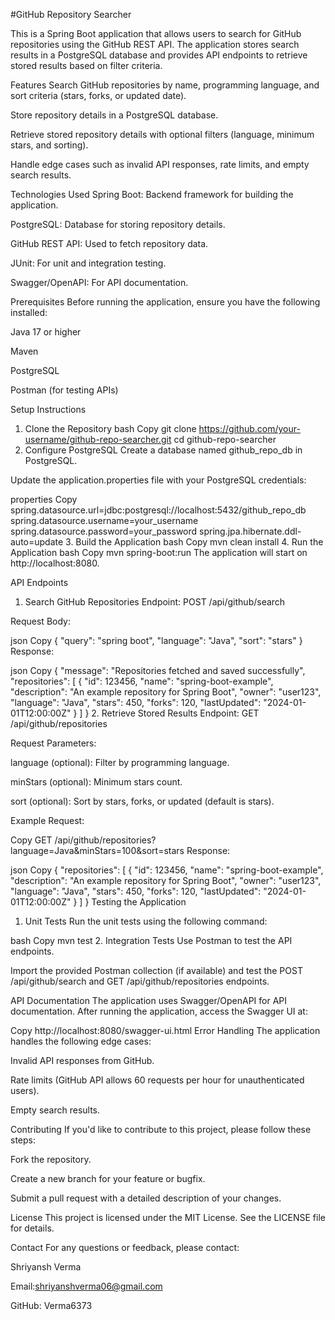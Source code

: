 #GitHub Repository Searcher

This is a Spring Boot application that allows users to search for GitHub repositories using the GitHub REST API. The application stores search results in a PostgreSQL database and provides API endpoints to retrieve stored results based on filter criteria.

Features
Search GitHub repositories by name, programming language, and sort criteria (stars, forks, or updated date).

Store repository details in a PostgreSQL database.

Retrieve stored repository details with optional filters (language, minimum stars, and sorting).

Handle edge cases such as invalid API responses, rate limits, and empty search results.

Technologies Used
Spring Boot: Backend framework for building the application.

PostgreSQL: Database for storing repository details.

GitHub REST API: Used to fetch repository data.

JUnit: For unit and integration testing.

Swagger/OpenAPI: For API documentation.

Prerequisites
Before running the application, ensure you have the following installed:

Java 17 or higher

Maven

PostgreSQL

Postman (for testing APIs)

Setup Instructions
1. Clone the Repository
bash
Copy
git clone https://github.com/your-username/github-repo-searcher.git
cd github-repo-searcher
2. Configure PostgreSQL
Create a database named github_repo_db in PostgreSQL.

Update the application.properties file with your PostgreSQL credentials:

properties
Copy
spring.datasource.url=jdbc:postgresql://localhost:5432/github_repo_db
spring.datasource.username=your_username
spring.datasource.password=your_password
spring.jpa.hibernate.ddl-auto=update
3. Build the Application
bash
Copy
mvn clean install
4. Run the Application
bash
Copy
mvn spring-boot:run
The application will start on http://localhost:8080.

API Endpoints
1. Search GitHub Repositories
Endpoint: POST /api/github/search

Request Body:

json
Copy
{
  "query": "spring boot",
  "language": "Java",
  "sort": "stars"
}
Response:

json
Copy
{
  "message": "Repositories fetched and saved successfully",
  "repositories": [
    {
      "id": 123456,
      "name": "spring-boot-example",
      "description": "An example repository for Spring Boot",
      "owner": "user123",
      "language": "Java",
      "stars": 450,
      "forks": 120,
      "lastUpdated": "2024-01-01T12:00:00Z"
    }
  ]
}
2. Retrieve Stored Results
Endpoint: GET /api/github/repositories

Request Parameters:

language (optional): Filter by programming language.

minStars (optional): Minimum stars count.

sort (optional): Sort by stars, forks, or updated (default is stars).

Example Request:

Copy
GET /api/github/repositories?language=Java&minStars=100&sort=stars
Response:

json
Copy
{
  "repositories": [
    {
      "id": 123456,
      "name": "spring-boot-example",
      "description": "An example repository for Spring Boot",
      "owner": "user123",
      "language": "Java",
      "stars": 450,
      "forks": 120,
      "lastUpdated": "2024-01-01T12:00:00Z"
    }
  ]
}
Testing the Application
1. Unit Tests
Run the unit tests using the following command:

bash
Copy
mvn test
2. Integration Tests
Use Postman to test the API endpoints.

Import the provided Postman collection (if available) and test the POST /api/github/search and GET /api/github/repositories endpoints.

API Documentation
The application uses Swagger/OpenAPI for API documentation. After running the application, access the Swagger UI at:

Copy
http://localhost:8080/swagger-ui.html
Error Handling
The application handles the following edge cases:

Invalid API responses from GitHub.

Rate limits (GitHub API allows 60 requests per hour for unauthenticated users).

Empty search results.

Contributing
If you'd like to contribute to this project, please follow these steps:

Fork the repository.

Create a new branch for your feature or bugfix.

Submit a pull request with a detailed description of your changes.

License
This project is licensed under the MIT License. See the LICENSE file for details.

Contact
For any questions or feedback, please contact:

Shriyansh Verma

Email:shriyanshverma06@gmail.com


GitHub: Verma6373
